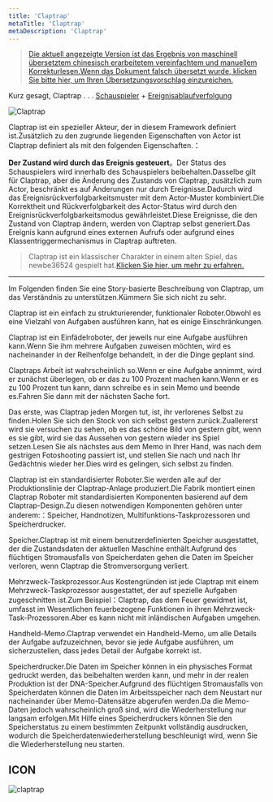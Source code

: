 ```yaml
---
title: 'Claptrap'
metaTitle: 'Claptrap'
metaDescription: 'Claptrap'
---
```


> [Die aktuell angezeigte Version ist das Ergebnis von maschinell übersetztem chinesisch erarbeitetem vereinfachtem und manuellem Korrekturlesen.Wenn das Dokument falsch übersetzt wurde, klicken Sie bitte hier, um Ihren Übersetzungsvorschlag einzureichen.](https://crwd.in/newbeclaptrap)

Kurz gesagt, Claptrap . . . [Schauspieler](/zh_Hans/2-Glossary/Actor-Pattern) + [Ereignisablaufverfolgung](/zh_Hans/2-Glossary/Event-Sourcing)

![Claptrap](/images/20190228-001.gif)

Claptrap ist ein spezieller Akteur, der in diesem Framework definiert ist.Zusätzlich zu den zugrunde liegenden Eigenschaften von Actor ist Claptrap definiert als mit den folgenden Eigenschaften.：

**Der Zustand wird durch das Ereignis gesteuert**。Der Status des Schauspielers wird innerhalb des Schauspielers beibehalten.Dasselbe gilt für Claptrap, aber die Änderung des Zustands von Claptrap, zusätzlich zum Actor, beschränkt es auf Änderungen nur durch Ereignisse.Dadurch wird das Ereignisrückverfolgbarkeitsmuster mit dem Actor-Muster kombiniert.Die Korrektheit und Rückverfolgbarkeit des Actor-Status wird durch den Ereignisrückverfolgbarkeitsmodus gewährleistet.Diese Ereignisse, die den Zustand von Claptrap ändern, werden von Claptrap selbst generiert.Das Ereignis kann aufgrund eines externen Aufrufs oder aufgrund eines Klassentriggermechanismus in Claptrap auftreten.

> Claptrap ist ein klassischer Charakter in einem alten Spiel, das newbe36524 gespielt hat.[Klicken Sie hier, um mehr zu erfahren.](https://zh.moegirl.org/%E5%B0%8F%E5%90%B5%E9%97%B9)

---

Im Folgenden finden Sie eine Story-basierte Beschreibung von Claptrap, um das Verständnis zu unterstützen.Kümmern Sie sich nicht zu sehr.

Claptrap ist ein einfach zu strukturierender, funktionaler Roboter.Obwohl es eine Vielzahl von Aufgaben ausführen kann, hat es einige Einschränkungen.

Claptrap ist ein Einfädelroboter, der jeweils nur eine Aufgabe ausführen kann.Wenn Sie ihm mehrere Aufgaben zuweisen möchten, wird es nacheinander in der Reihenfolge behandelt, in der die Dinge geplant sind.

Claptraps Arbeit ist wahrscheinlich so.Wenn er eine Aufgabe annimmt, wird er zunächst überlegen, ob er das zu 100 Prozent machen kann.Wenn er es zu 100 Prozent tun kann, dann schreibe es in sein Memo und beende es.Fahren Sie dann mit der nächsten Sache fort.

Das erste, was Claptrap jeden Morgen tut, ist, ihr verlorenes Selbst zu finden.Holen Sie sich den Stock von sich selbst gestern zurück.Zuallererst wird sie versuchen zu sehen, ob es das schöne Bild von gestern gibt, wenn es sie gibt, wird sie das Aussehen von gestern wieder ins Spiel setzen.Lesen Sie als nächstes aus dem Memo in Ihrer Hand, was nach dem gestrigen Fotoshooting passiert ist, und stellen Sie nach und nach Ihr Gedächtnis wieder her.Dies wird es gelingen, sich selbst zu finden.

Claptrap ist ein standardisierter Roboter.Sie werden alle auf der Produktionslinie der Claptrap-Anlage produziert.Die Fabrik montiert einen Claptrap Roboter mit standardisierten Komponenten basierend auf dem Claptrap-Design.Zu diesen notwendigen Komponenten gehören unter anderem:：Speicher, Handnotizen, Multifunktions-Taskprozessoren und Speicherdrucker.

Speicher.Claptrap ist mit einem benutzerdefinierten Speicher ausgestattet, der die Zustandsdaten der aktuellen Maschine enthält.Aufgrund des flüchtigen Stromausfalls von Speicherdaten gehen die Daten im Speicher verloren, wenn Claptrap die Stromversorgung verliert.

Mehrzweck-Taskprozessor.Aus Kostengründen ist jede Claptrap mit einem Mehrzweck-Taskprozessor ausgestattet, der auf spezielle Aufgaben zugeschnitten ist.Zum Beispiel：Claptrap, das dem Feuer gewidmet ist, umfasst im Wesentlichen feuerbezogene Funktionen in ihren Mehrzweck-Task-Prozessoren.Aber es kann nicht mit inländischen Aufgaben umgehen.

Handheld-Memo.Claptrap verwendet ein Handheld-Memo, um alle Details der Aufgabe aufzuzeichnen, bevor sie jede Aufgabe ausführen, um sicherzustellen, dass jedes Detail der Aufgabe korrekt ist.

Speicherdrucker.Die Daten im Speicher können in ein physisches Format gedruckt werden, das beibehalten werden kann, und mehr in der realen Produktion ist der DNA-Speicher.Aufgrund des flüchtigen Stromausfalls von Speicherdaten können die Daten im Arbeitsspeicher nach dem Neustart nur nacheinander über Memo-Datensätze abgerufen werden.Da die Memo-Daten jedoch wahrscheinlich groß sind, wird die Wiederherstellung nur langsam erfolgen.Mit Hilfe eines Speicherdruckers können Sie den Speicherstatus zu einem bestimmten Zeitpunkt vollständig ausdrucken, wodurch die Speicherdatenwiederherstellung beschleunigt wird, wenn Sie die Wiederherstellung neu starten.

## ICON

![claptrap](/images/claptrap_icons/claptrap.svg)

